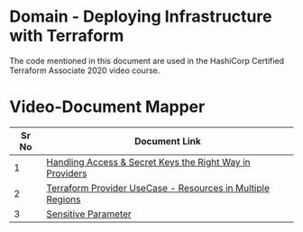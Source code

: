 # Domain  - Deploying Infrastructure with Terraform

The code mentioned in this document are used in the HashiCorp Certified Terraform Associate 2020 video course.


# Video-Document Mapper

| Sr No | Document Link |
| ------ | ------ |
| 1 | [Handling Access & Secret Keys the Right Way in Providers][PlDa] |
| 2 | [Terraform Provider UseCase - Resources in Multiple Regions][PlDb] |
| 3 | [Sensitive Parameter][PlDc] |




   [PlDa]: <https://github.com/zealvora/terraform-beginner-to-advanced-resource/blob/master/Section%206%20-%20Security%20Primer/credentials.md>
   [PlDb]: <https://github.com/zealvora/terraform-beginner-to-advanced-resource/blob/master/Section%206%20-%20Security%20Primer/multiple-providers.md>
   [PlDc]: <https://github.com/zealvora/terraform-beginner-to-advanced-resource/blob/master/Section%206%20-%20Security%20Primer/sensitive.tf>

